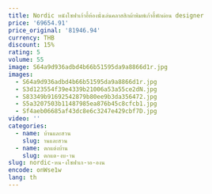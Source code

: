 ```yaml
---
title: Nordic หนังโซฟาเก้าอี้ห้องนั่งเล่นคลาสสิกผ้าพิมพ์เก้าอี้พักผ่อน designer
price: '69654.91'
price_original: '81946.94'
currency: THB
discount: 15%
rating: 5
volume: 55
image: S64a9d936adbd4b66b51595da9a8866d1r.jpg
images:
  - S64a9d936adbd4b66b51595da9a8866d1r.jpg
  - S3d123554f39e4339b21006a53a55ce2dN.jpg
  - S83349b91692542879b80ee9b3da356472.jpg
  - S5a3207503b11487985ea876b45c8cfcb1.jpg
  - Sf4aeb06685af43dc8e6c3247e429cbf7D.jpg
video: ''
categories:
  - name: บ้านและสวน
    slug: านและสวน
  - name: ตกแต่งบ้าน
    slug: ตกแต-งบ-าน
slug: nordic-หน-งโซฟาเก-าอ-องน
encode: onWse1w
lang: th
---
```

  